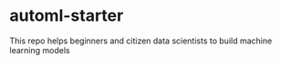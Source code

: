# automl-starter
This repo helps beginners and citizen data scientists to build machine learning models
